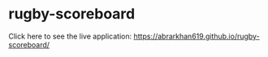 # rugby-scoreboard
Click here to see the live application:
https://abrarkhan619.github.io/rugby-scoreboard/
